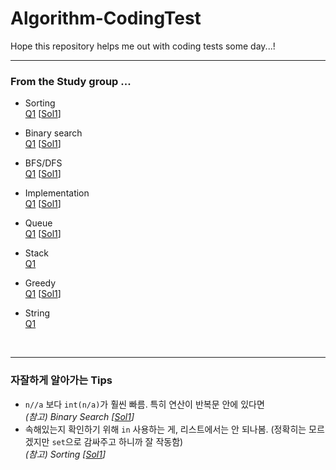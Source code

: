# Algorithm-CodingTest

Hope this repository helps me out with coding tests some day...!

---
### From the Study group ...
- Sorting<br>
[Q1](https://www.acmicpc.net/problem/10815)  [[Sol1](week1/baekjoon10815.py)]

- Binary search<br>
[Q1](https://www.acmicpc.net/problem/16401)  [[Sol1](week1/baekjoon16401.py)]

- BFS/DFS<br>
[Q1](https://www.acmicpc.net/problem/2606)  [[Sol1](week1/baekjoon2606.py)]

- Implementation<br>
[Q1](https://programmers.co.kr/learn/courses/30/lessons/68645)  [[Sol1](week1/programmers68645.py)]

- Queue<br>
[Q1](https://www.acmicpc.net/problem/14713)  [[Sol1](week2/baekjoon14713.py)]

- Stack<br>
[Q1](https://www.acmicpc.net/problem/1725)

- Greedy<br>
[Q1](https://www.acmicpc.net/problem/1931)  [[Sol1](week2/baekjoon1931.py)]

- String<br>
[Q1](https://www.acmicpc.net/problem/4949)


<br>

---
### 자잘하게 알아가는 Tips
- `n//a` 보다 `int(n/a)`가 훨씬 빠름. 특히 연산이 반복문 안에 있다면 <br>_(참고) Binary Search [[Sol1](week1/baekjoon16401.py)]_
- 속해있는지 확인하기 위해 `in` 사용하는 게, 리스트에서는 안 되나봄. (정확히는 모르겠지만 `set`으로 감싸주고 하니까 잘 작동함)<br>
  _(참고) Sorting [[Sol1](week1/baekjoon10815.py)]_